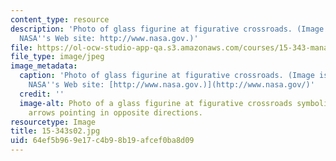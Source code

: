 ```yaml
---
content_type: resource
description: 'Photo of glass figurine at figurative crossroads. (Image is taken from
  NASA''s Web site: http://www.nasa.gov.)'
file: https://ol-ocw-studio-app-qa.s3.amazonaws.com/courses/15-343-managing-transformations-in-work-organizations-and-society-spring-2002/64ef5b969e17c4b98b19afcef0ba8d09_15-343s02.jpg
file_type: image/jpeg
image_metadata:
  caption: 'Photo of glass figurine at figurative crossroads. (Image is taken from
    NASA''s Web site: [http://www.nasa.gov.)](http://www.nasa.gov/)'
  credit: ''
  image-alt: Photo of a glass figurine at figurative crossroads symbolized by four
    arrows pointing in opposite directions.
resourcetype: Image
title: 15-343s02.jpg
uid: 64ef5b96-9e17-c4b9-8b19-afcef0ba8d09
---
```

